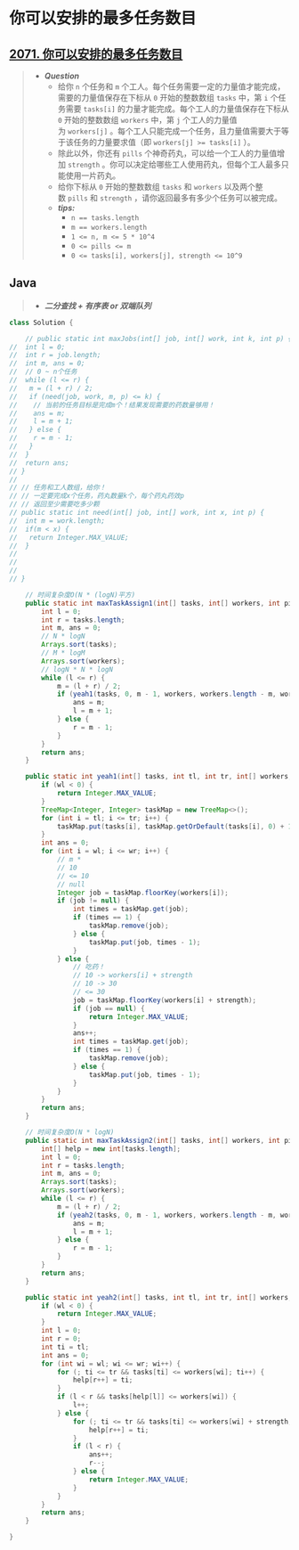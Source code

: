# 你可以安排的最多任务数目

## [2071. 你可以安排的最多任务数目](https://leetcode.cn/problems/maximum-number-of-tasks-you-can-assign/)

> - ***Question***
>   - 给你 `n` 个任务和 `m` 个工人。每个任务需要一定的力量值才能完成，需要的力量值保存在下标从 `0` 开始的整数数组 `tasks` 中，第 `i` 个任务需要 `tasks[i]` 的力量才能完成。每个工人的力量值保存在下标从 `0` 开始的整数数组 `workers` 中，第 `j` 个工人的力量值为 `workers[j]` 。每个工人只能完成一个任务，且力量值需要大于等于该任务的力量要求值（即 `workers[j] >= tasks[i]` ）。
>   - 除此以外，你还有 `pills` 个神奇药丸，可以给一个工人的力量值增加 `strength` 。你可以决定给哪些工人使用药丸，但每个工人最多只能使用一片药丸。
>   - 给你下标从 `0` 开始的整数数组 `tasks` 和 `workers` 以及两个整数 `pills` 和 `strength` ，请你返回最多有多少个任务可以被完成。
>   - ***tips:***
>     - `n == tasks.length`
>     - `m == workers.length`
>     - `1 <= n, m <= 5 * 10^4`
>     - `0 <= pills <= m`
>     - `0 <= tasks[i], workers[j], strength <= 10^9`

## Java

> - ***二分查找 + 有序表 or 双端队列***

```java
class Solution {

    // public static int maxJobs(int[] job, int[] work, int k, int p) {
//  int l = 0;
//  int r = job.length;
//  int m, ans = 0;
//  // 0 ~ n个任务
//  while (l <= r) {
//   m = (l + r) / 2;
//   if (need(job, work, m, p) <= k) {
//    // 当前的任务目标是完成m个！结果发现需要的药数量够用！
//    ans = m;
//    l = m + 1;
//   } else {
//    r = m - 1;
//   }
//  }
//  return ans;
// }
//
// // 任务和工人数组，给你！
// // 一定要完成x个任务，药丸数量k个，每个药丸药效p
// // 返回至少需要吃多少颗
// public static int need(int[] job, int[] work, int x, int p) {
//  int m = work.length;
//  if(m < x) {
//   return Integer.MAX_VALUE;
//  }
//
//
//
// }

    // 时间复杂度O(N * (logN)平方)
    public static int maxTaskAssign1(int[] tasks, int[] workers, int pills, int strength) {
        int l = 0;
        int r = tasks.length;
        int m, ans = 0;
        // N * logN
        Arrays.sort(tasks);
        // M * logM
        Arrays.sort(workers);
        // logN * N * logN
        while (l <= r) {
            m = (l + r) / 2;
            if (yeah1(tasks, 0, m - 1, workers, workers.length - m, workers.length - 1, strength) <= pills) {
                ans = m;
                l = m + 1;
            } else {
                r = m - 1;
            }
        }
        return ans;
    }

    public static int yeah1(int[] tasks, int tl, int tr, int[] workers, int wl, int wr, int strength) {
        if (wl < 0) {
            return Integer.MAX_VALUE;
        }
        TreeMap<Integer, Integer> taskMap = new TreeMap<>();
        for (int i = tl; i <= tr; i++) {
            taskMap.put(tasks[i], taskMap.getOrDefault(tasks[i], 0) + 1);
        }
        int ans = 0;
        for (int i = wl; i <= wr; i++) {
            // m *
            // 10
            // <= 10
            // null
            Integer job = taskMap.floorKey(workers[i]);
            if (job != null) {
                int times = taskMap.get(job);
                if (times == 1) {
                    taskMap.remove(job);
                } else {
                    taskMap.put(job, times - 1);
                }
            } else {
                // 吃药！
                // 10 -> workers[i] + strength
                // 10 -> 30
                // <= 30
                job = taskMap.floorKey(workers[i] + strength);
                if (job == null) {
                    return Integer.MAX_VALUE;
                }
                ans++;
                int times = taskMap.get(job);
                if (times == 1) {
                    taskMap.remove(job);
                } else {
                    taskMap.put(job, times - 1);
                }
            }
        }
        return ans;
    }

    // 时间复杂度O(N * logN)
    public static int maxTaskAssign2(int[] tasks, int[] workers, int pills, int strength) {
        int[] help = new int[tasks.length];
        int l = 0;
        int r = tasks.length;
        int m, ans = 0;
        Arrays.sort(tasks);
        Arrays.sort(workers);
        while (l <= r) {
            m = (l + r) / 2;
            if (yeah2(tasks, 0, m - 1, workers, workers.length - m, workers.length - 1, strength, help) <= pills) {
                ans = m;
                l = m + 1;
            } else {
                r = m - 1;
            }
        }
        return ans;
    }

    public static int yeah2(int[] tasks, int tl, int tr, int[] workers, int wl, int wr, int strength, int[] help) {
        if (wl < 0) {
            return Integer.MAX_VALUE;
        }
        int l = 0;
        int r = 0;
        int ti = tl;
        int ans = 0;
        for (int wi = wl; wi <= wr; wi++) {
            for (; ti <= tr && tasks[ti] <= workers[wi]; ti++) {
                help[r++] = ti;
            }
            if (l < r && tasks[help[l]] <= workers[wi]) {
                l++;
            } else {
                for (; ti <= tr && tasks[ti] <= workers[wi] + strength; ti++) {
                    help[r++] = ti;
                }
                if (l < r) {
                    ans++;
                    r--;
                } else {
                    return Integer.MAX_VALUE;
                }
            }
        }
        return ans;
    }

}
```
